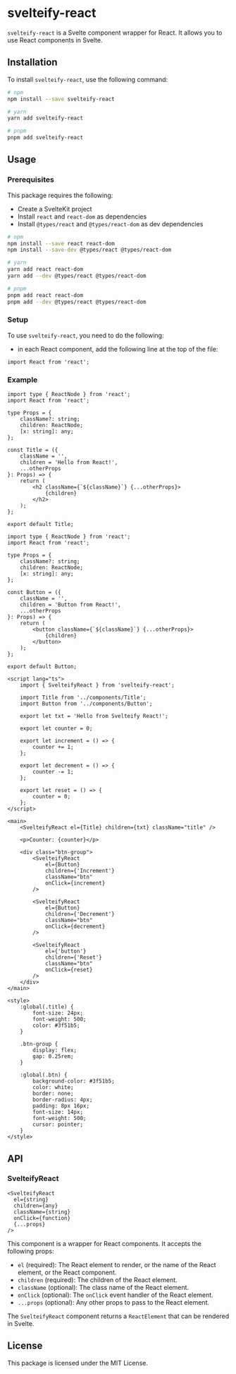 # svelteify-react

`svelteify-react` is a Svelte component wrapper for React. It allows you to use React components in Svelte.

## Installation

To install `svelteify-react`, use the following command:

```bash
# npm
npm install --save svelteify-react

# yarn
yarn add svelteify-react

# pnpm
pnpm add svelteify-react
```

## Usage

### Prerequisites

This package requires the following:

- Create a SvelteKit project
- Install `react` and `react-dom` as dependencies
- Install `@types/react` and `@types/react-dom` as dev dependencies

```bash
# npm
npm install --save react react-dom
npm install --save-dev @types/react @types/react-dom

# yarn
yarn add react react-dom
yarn add --dev @types/react @types/react-dom

# pnpm
pnpm add react react-dom
pnpm add --dev @types/react @types/react-dom
```

### Setup

To use `svelteify-react`, you need to do the following:

- in each React component, add the following line at the top of the file:

```tsx
import React from 'react';
```

### Example

```tsx
import type { ReactNode } from 'react';
import React from 'react';

type Props = {
	className?: string;
	children: ReactNode;
	[x: string]: any;
};

const Title = ({
	className = '',
	children = 'Hello from React!',
	...otherProps
}: Props) => {
	return (
		<h2 className={`${className}`} {...otherProps}>
			{children}
		</h2>
	);
};

export default Title;
```

```tsx
import type { ReactNode } from 'react';
import React from 'react';

type Props = {
	className?: string;
	children: ReactNode;
	[x: string]: any;
};

const Button = ({
	className = '',
	children = 'Button from React!',
	...otherProps
}: Props) => {
	return (
		<button className={`${className}`} {...otherProps}>
			{children}
		</button>
	);
};

export default Button;
```

```svelte
<script lang="ts">
	import { SvelteifyReact } from 'svelteify-react';

	import Title from '../components/Title';
	import Button from '../components/Button';

	export let txt = 'Hello from Svelteify React!';

	export let counter = 0;

	export let increment = () => {
		counter += 1;
	};

	export let decrement = () => {
		counter -= 1;
	};

	export let reset = () => {
		counter = 0;
	};
</script>

<main>
	<SvelteifyReact el={Title} children={txt} className="title" />

	<p>Counter: {counter}</p>

	<div class="btn-group">
		<SvelteifyReact
			el={Button}
			children={'Increment'}
			className="btn"
			onClick={increment}
		/>

		<SvelteifyReact
			el={Button}
			children={'Decrement'}
			className="btn"
			onClick={decrement}
		/>

		<SvelteifyReact
			el={'button'}
			children={'Reset'}
			className="btn"
			onClick={reset}
		/>
	</div>
</main>

<style>
	:global(.title) {
		font-size: 24px;
		font-weight: 500;
		color: #3f51b5;
	}

	.btn-group {
		display: flex;
		gap: 0.25rem;
	}

	:global(.btn) {
		background-color: #3f51b5;
		color: white;
		border: none;
		border-radius: 4px;
		padding: 8px 16px;
		font-size: 14px;
		font-weight: 500;
		cursor: pointer;
	}
</style>
```

## API

### SvelteifyReact

```svelte
<SvelteifyReact
  el={string}
  children={any}
  className={string}
  onClick={function}
  {...props}
/>
```

This component is a wrapper for React components. It accepts the following props:

- `el` (required): The React element to render, or the name of the React element, or the React component.
- `children` (required): The children of the React element.
- `className` (optional): The class name of the React element.
- `onClick` (optional): The `onClick` event handler of the React element.
- `...props` (optional): Any other props to pass to the React element.

The `SvelteifyReact` component returns a `ReactElement` that can be rendered in Svelte.

## License

This package is licensed under the MIT License.
